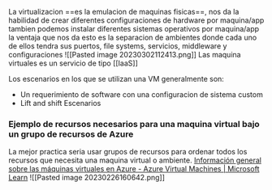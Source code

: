 La virtualizacion ==es la emulacion de maquinas fisicas==, nos da la habilidad de crear diferentes configuraciones de hardware por maquina/app tambien podemos instalar diferentes sistemas operativos por maquina/app la ventaja que nos da esto es la separacion de ambientes donde cada uno de ellos tendra sus puertos, file systems, servicios, middleware y configuraciones
![[Pasted image 20230302112413.png]]
Las maquina virtuales es un servicio de tipo [[IaaS]]

Los escenarios en los que se utilizan una VM generalmente son:
- Un requerimiento de software con una configuracion de sistema custom
- Lift and shift Escenarios

### Ejemplo de recursos necesarios para una maquina virtual bajo un grupo de recursos de Azure
La mejor practica seria usar grupos de recursos para ordenar todos los recursos que necesita una maquina virtual o ambiente.
[Información general sobre las máquinas virtuales en Azure - Azure Virtual Machines | Microsoft Learn](https://learn.microsoft.com/es-es/azure/virtual-machines/overview)
![[Pasted image 20230226160642.png]]